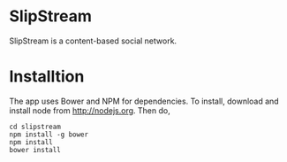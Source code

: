 # SlipStream

SlipStream is a content-based social network. 

# Installtion

The app uses Bower and NPM for dependencies. To install, download and install node from http://nodejs.org. Then do,

	cd slipstream
	npm install -g bower
	npm install
	bower install
